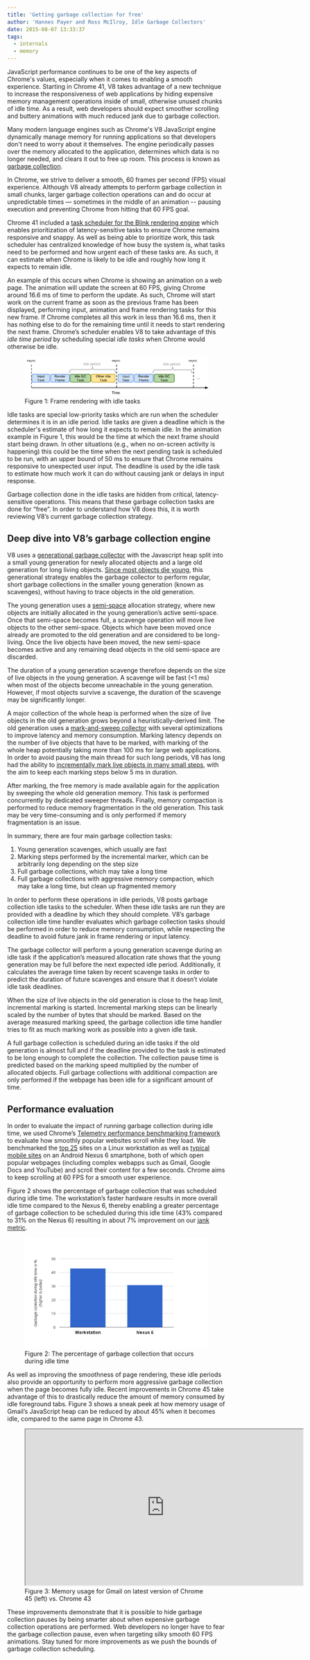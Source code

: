 ```yaml
---
title: 'Getting garbage collection for free'
author: 'Hannes Payer and Ross McIlroy, Idle Garbage Collectors'
date: 2015-08-07 13:33:37
tags:
  - internals
  - memory
---
```

JavaScript performance continues to be one of the key aspects of Chrome's values, especially when it comes to enabling a smooth experience. Starting in Chrome 41, V8 takes advantage of a new technique to increase the responsiveness of web applications by hiding expensive memory management operations inside of small, otherwise unused chunks of idle time. As a result, web developers should expect smoother scrolling and buttery animations with much reduced jank due to garbage collection.

Many modern language engines such as Chrome's V8 JavaScript engine dynamically manage memory for running applications so that developers don't need to worry about it themselves. The engine periodically passes over the memory allocated to the application, determines which data is no longer needed, and clears it out to free up room. This process is known as [garbage collection](https://en.wikipedia.org/wiki/Garbage_collection_(computer_science)).

In Chrome, we strive to deliver a smooth, 60 frames per second (FPS) visual experience. Although V8 already attempts to perform garbage collection in small chunks, larger garbage collection operations can and do occur at unpredictable times — sometimes in the middle of an animation -- pausing execution and preventing Chrome from hitting that 60 FPS goal.

Chrome 41 included a [task scheduler for the Blink rendering engine](https://blog.chromium.org/2015/04/scheduling-tasks-intelligently-for_30.html) which enables prioritization of latency-sensitive tasks to ensure Chrome remains responsive and snappy. As well as being able to prioritize work, this task scheduler has centralized knowledge of how busy the system is, what tasks need to be performed and how urgent each of these tasks are. As such, it can estimate when Chrome is likely to be idle and roughly how long it expects to remain idle.

An example of this occurs when Chrome is showing an animation on a web page. The animation will update the screen at 60 FPS, giving Chrome around 16.6 ms of time to perform the update. As such, Chrome will start work on the current frame as soon as the previous frame has been displayed, performing input, animation and frame rendering tasks for this new frame. If Chrome completes all this work in less than 16.6 ms, then it has nothing else to do for the remaining time until it needs to start rendering the next frame. Chrome’s scheduler enables V8 to take advantage of this _idle time period_ by scheduling special _idle tasks_ when Chrome would otherwise be idle.

<figure>
  <img src="/_img/free-garbage-collection/frame-rendering.png" intrinsicsize="624x136" alt="">
  <figcaption>Figure 1: Frame rendering with idle tasks</figcaption>
</figure>

Idle tasks are special low-priority tasks which are run when the scheduler determines it is in an idle period. Idle tasks are given a deadline which is the scheduler's estimate of how long it expects to remain idle. In the animation example in Figure 1, this would be the time at which the next frame should start being drawn. In other situations (e.g., when no on-screen activity is happening) this could be the time when the next pending task is scheduled to be run, with an upper bound of 50 ms to ensure that Chrome remains responsive to unexpected user input. The deadline is used by the idle task to estimate how much work it can do without causing jank or delays in input response.

Garbage collection done in the idle tasks are hidden from critical, latency-sensitive operations. This means that these garbage collection tasks are done for “free”. In order to understand how V8 does this, it is worth reviewing V8’s current garbage collection strategy.

## Deep dive into V8’s garbage collection engine

V8 uses a [generational garbage collector](http://www.memorymanagement.org/glossary/g.html#term-generational-garbage-collection) with the Javascript heap split into a small young generation for newly allocated objects and a large old generation for long living objects. [Since most objects die young](http://www.memorymanagement.org/glossary/g.html#term-generational-hypothesis), this generational strategy enables the garbage collector to perform regular, short garbage collections in the smaller young generation (known as scavenges), without having to trace objects in the old generation.

The young generation uses a [semi-space](http://www.memorymanagement.org/glossary/s.html#semi.space) allocation strategy, where new objects are initially allocated in the young generation’s active semi-space. Once that semi-space becomes full, a scavenge operation will move live objects to the other semi-space. Objects which have been moved once already are promoted to the old generation and are considered to be long-living. Once the live objects have been moved, the new semi-space becomes active and any remaining dead objects in the old semi-space are discarded.

The duration of a young generation scavenge therefore depends on the size of live objects in the young generation. A scavenge will be fast (<1 ms) when most of the objects become unreachable in the young generation. However, if most objects survive a scavenge, the duration of the scavenge may be significantly longer.

A major collection of the whole heap is performed when the size of live objects in the old generation grows beyond a heuristically-derived limit. The old generation uses a [mark-and-sweep collector](http://www.memorymanagement.org/glossary/m.html#term-mark-sweep) with several optimizations to improve latency and memory consumption. Marking latency depends on the number of live objects that have to be marked, with marking of the whole heap potentially taking more than 100 ms for large web applications. In order to avoid pausing the main thread for such long periods, V8 has long had the ability to [incrementally mark live objects in many small steps](https://blog.chromium.org/2011/11/game-changer-for-interactive.html), with the aim to keep each marking steps below 5 ms in duration.

After marking, the free memory is made available again for the application by sweeping the whole old generation memory. This task is performed concurrently by dedicated sweeper threads. Finally, memory compaction is performed to reduce memory fragmentation in the old generation. This task may be very time-consuming and is only performed if memory fragmentation is an issue.

In summary, there are four main garbage collection tasks:

1. Young generation scavenges, which usually are fast
2. Marking steps performed by the incremental marker, which can be arbitrarily long depending on the step size
3. Full garbage collections, which may take a long time
4. Full garbage collections with aggressive memory compaction, which may take a long time, but clean up fragmented memory

In order to perform these operations in idle periods, V8 posts garbage collection idle tasks to the scheduler. When these idle tasks are run they are provided with a deadline by which they should complete. V8’s garbage collection idle time handler evaluates which garbage collection tasks should be performed in order to reduce memory consumption, while respecting the deadline to avoid future jank in frame rendering or input latency.

The garbage collector will perform a young generation scavenge during an idle task if the application’s measured allocation rate shows that the young generation may be full before the next expected idle period. Additionally, it calculates the average time taken by recent scavenge tasks in order to predict the duration of future scavenges and ensure that it doesn’t violate idle task deadlines.

When the size of live objects in the old generation is close to the heap limit, incremental marking is started. Incremental marking steps can be linearly scaled by the number of bytes that should be marked. Based on the average measured marking speed, the garbage collection idle time handler tries to fit as much marking work as possible into a given idle task.

A full garbage collection is scheduled during an idle tasks if the old generation is almost full and if the deadline provided to the task is estimated to be long enough to complete the collection. The collection pause time is predicted based on the marking speed multiplied by the number of allocated objects. Full garbage collections with additional compaction are only performed if the webpage has been idle for a significant amount of time.

## Performance evaluation

In order to evaluate the impact of running garbage collection during idle time, we used Chrome’s [Telemetry performance benchmarking framework](https://www.chromium.org/developers/telemetry) to evaluate how smoothly popular websites scroll while they load. We benchmarked the [top 25](https://code.google.com/p/chromium/codesearch#chromium/src/tools/perf/benchmarks/smoothness.py&l=15) sites on a Linux workstation as well as [typical mobile sites](https://code.google.com/p/chromium/codesearch#chromium/src/tools/perf/benchmarks/smoothness.py&l=104) on an Android Nexus 6 smartphone, both of which open popular webpages (including complex webapps such as Gmail, Google Docs and YouTube) and scroll their content for a few seconds. Chrome aims to keep scrolling at 60 FPS for a smooth user experience.

Figure 2 shows the percentage of garbage collection that was scheduled during idle time. The workstation’s faster hardware results in more overall idle time compared to the Nexus 6, thereby enabling a greater percentage of garbage collection to be scheduled during this idle time (43% compared to 31% on the Nexus 6) resulting in about 7% improvement on our [jank metric](https://www.chromium.org/developers/design-documents/rendering-benchmarks).

<figure>
  <img src="/_img/free-garbage-collection/idle-time-gc.png" intrinsicsize="600x363" alt="">
  <figcaption>Figure 2: The percentage of garbage collection that occurs during idle time</figcaption>
</figure>

As well as improving the smoothness of page rendering, these idle periods also provide an opportunity to perform more aggressive garbage collection when the page becomes fully idle. Recent improvements in Chrome 45 take advantage of this to drastically reduce the amount of memory consumed by idle foreground tabs. Figure 3 shows a sneak peek at how memory usage of Gmail’s JavaScript heap can be reduced by about 45% when it becomes idle, compared to the same page in Chrome 43.

<figure>
  <div class="video video-16:9">
    <iframe src="https://www.youtube.com/embed/ij-AFUfqFdI" width="640" height="360" loading="lazy"></iframe>
  </div>
  <figcaption>Figure 3: Memory usage for Gmail on latest version of Chrome 45 (left) vs. Chrome 43</figcaption>
</figure>

These improvements demonstrate that it is possible to hide garbage collection pauses by being smarter about when expensive garbage collection operations are performed. Web developers no longer have to fear the garbage collection pause, even when targeting silky smooth 60 FPS animations. Stay tuned for more improvements as we push the bounds of garbage collection scheduling.
